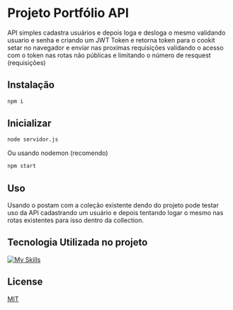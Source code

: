 # Projeto Portfólio API

API simples cadastra usuários e depois loga e desloga o mesmo validando usuario e senha e criando um JWT Token e retorna token para o cookit setar no navegador e enviar nas proximas requisições validando o acesso com o token nas rotas não públicas e limitando o número de resquest (requisições)

## Instalação

```bash
npm i
```
## Inicializar
```bash
node servidor.js
````
Ou usando nodemon (recomendo)
```bash
npm start
````

## Uso

Usando o postam com a coleção existente dendo do projeto pode testar uso da API cadastrando um usuário e depois tentando logar o mesmo nas rotas existentes para isso dentro da collection.

## Tecnologia Utilizada no projeto

[![My Skills](https://skillicons.dev/icons?i=js,nodejs,express,sqlite,sequelize,git,postman,vscode&theme=light)](https://skillicons.dev)

## License

[MIT](https://choosealicense.com/licenses/mit/)